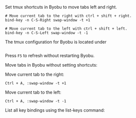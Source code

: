 Set tmux shortcuts in Byobu to move tabs left and right.
```
# Move current tab to the right with ctrl + shift + right.
bind-key -n C-S-Right swap-window -t +1

# Move current tab to the left with ctrl + shift + left.
bind-key -n C-S-Left swap-window -t -1
```

The tmux configuration for Byobu is located under
```~/.byobu/.tmux.conf
```

Press `F5` to refresh without restarting Byobu.

Move tabs in Byobu without setting shortcuts:

Move current tab to the right:
```
Ctrl + A, :swap-window -t +1
```

Move current tab to the left:
```
Ctrl + A, :swap-window -t -1
```

List all key bindings using the list-keys command:
```$ tmux list-keys
```